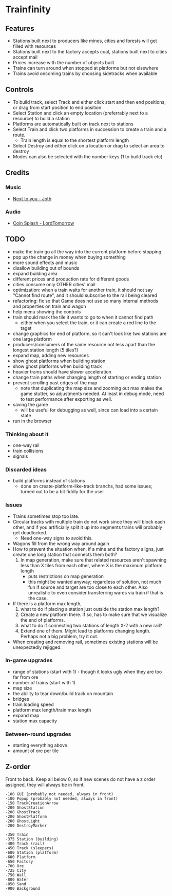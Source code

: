 # Trainfinity

## Features
- Stations built next to producers like mines, cities and forests will get filled
  with resources
- Stations built next to the factory accepts coal, stations built next to cities accept mail
- Prices increase with the number of objects built
- Trains can turn around when stopped at platforms but not elsewhere
- Trains avoid oncoming trains by choosing sidetracks when available

## Controls
- To build track, select Track and either click start and then end positions, or drag from start
  position to end position
- Select Station and click an empty location (preferrably next to a resource) to build a station
- Platforms are automatically built on track next to stations
- Select Train and click two platforms in succession to create a train and a route.
  - Train length is equal to the shortest platform length
- Select Destroy and either click on a location or drag to select an area to destroy
- Modes can also be selected with the number keys (1 to build track etc)

## Credits

### Music

- [Next to you - Joth](https://opengameart.org/content/next-to-you)

### Audio

- [Coin Splash - LordTomorrow](https://opengameart.org/content/coin-splash)

## TODO

- make the train go all the way into the current platform before stopping
- pop up the change in money when buying something
- more sound effects and music
- disallow building out of bounds
- expand building area
- different prices and production rate for different goods
- cities consume only OTHER cities' mail
- optimization: when a train waits for another train, it should not say "Cannot find 
  route", and it should subscribe to the rail being cleared
- refactoring: fix so that Game does not use so many internal methods and properties on 
  train and wagon
- help menu showing the controls
- train should mark the tile it wants to go to when it cannot find path
  - either when you select the train, or it can create a red line to the taget
- change graphics for end of platform, so it can't look like two stations are one
  large platform
- producers/consumers of the same resource not less apart than the longest station length (5 tiles?)
- expand map, adding new resources
- show ghost platforms when building station
- show ghost platforms when building track
- heavier trains should have slower acceleration
- change train paths when changing length of starting or ending station
- prevent scrolling past edges of the map
  - note that duplicating the map size and zooming out max makes the game stutter, so adjustments needed. 
	At least in debug mode, need to test performance after exporting as well.
- saving the game
  - will be useful for debugging as well, since can load into a certain state
- run in the browser

### Thinking about it

- one-way rail
- train collisions
- signals

### Discarded ideas

- build platforms instead of stations
  - done on create-platform-like-track branchs, had some issues; 
	turned out to be a bit fiddly for the user

### Issues

- Trains sometimes stop too late.
- Circular tracks with multiple train do not work since they will block each other,
  and if you artificially split it up into segments trains will probably get deadlocked.
  - Need one-way signs to avoid this.
- Wagons fill from the wrong way around again
- How to prevent the situation when, if a mine and the factory aligns, just create one
  long station that connects them both?
	1. In map generation, make sure that related resources aren't spawning less than X
	   tiles from each other, where X is the maximum platform length
	   - puts restrictions on map generation
	   + this might be wanted anyway; regardless of solution, not much fun if source
		 and target are too close to each other. Also unrealistic to even consider
		 transferring wares via train if that is the case.
- If there is a platform max length, 
  1. what to do if placing a station just outside the station max length?
	1. Create a new platform there. If so, has to make sure that we visualize the end
	   of platforms.
  2. what to do if connecting two stations of length X-2 with a new rail?
	1. Extend one of them. Might lead to platforms changing length. Perhaps not a big
	   problem, try it out.
- When creating and removing rail, sometimes existing stations will be unexpectedly 
  rejigged.

### In-game upgrades
- range of stations (start with 1) - though it looks ugly when they are too far from ore
- number of trains (start with 1)
- map size
- the ability to tear down/build track on mountain
- bridges
- train loading speed
- platform max length/train max length
- expand map
- station max capacity

### Between-round upgrades
- starting everything above
- amount of ore per tile

## Z-order

Front to back. Keep all below 0, so if new scenes do not have a z order assigned,
they will always be in front.

	-100 GUI (probably not needed, always in front)
	-100 Popup (probably not needed, always in front)
	-150 TrackCreationArrow
	-200 GhostStation
	-200 GhostTrack
	-200 GhostPlatform
	-200 GhostLight
	-200 DestroyMarker

	-350 Train
	-375 Station (building)
	-400 Track (rail)
	-450 Track (sleepers)
	-600 Station (platform)
	-600 Platform
	-650 Factory
	-700 Ore
	-725 City
	-750 Wall
	-800 Water
	-850 Sand
	-900 Background
